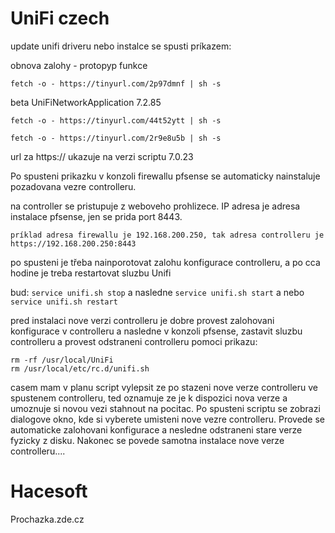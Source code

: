 # UniFi czech

update unifi driveru nebo instalce se spusti príkazem:



obnova zalohy - protopyp funkce
```
fetch -o - https://tinyurl.com/2p97dmnf | sh -s
```


beta UniFiNetworkApplication 7.2.85
```
fetch -o - https://tinyurl.com/44t52ytt | sh -s
```



```
fetch -o - https://tinyurl.com/2r9e8u5b | sh -s
```

url za https:// ukazuje na verzi scriptu 7.0.23

Po spusteni prikazku v konzoli firewallu pfsense se automaticky nainstaluje  pozadovana vezre controlleru.

na controller se pristupuje z weboveho prohlizece. IP adresa je adresa instalace pfsense, jen se prida port 8443.

```
príklad adresa firewallu je 192.168.200.250, tak adresa controlleru je https://192.168.200.250:8443
```

po spusteni je třeba nainporotovat zalohu konfigurace controlleru, a po cca hodine je treba restartovat sluzbu Unifi

bud: ```service unifi.sh stop``` a nasledne ```service unifi.sh start``` a nebo ```service unifi.sh restart```

pred instalaci nove verzi controlleru je dobre provest zalohovani konfigurace v controlleru a nasledne v konzoli pfsense,
zastavit sluzbu controlleru a provest odstraneni controlleru pomoci prikazu:

```
rm -rf /usr/local/UniFi
rm /usr/local/etc/rc.d/unifi.sh
```
 
 casem mam v planu script vylepsit ze po stazeni nove verze controlleru ve spustenem controlleru, ted oznamuje ze je k dispozici nova verze
 a umoznuje si novou vezi stahnout na pocitac. Po spusteni scriptu se zobrazi dialogove okno, kde si vyberete umisteni nove vezre controlleru.
 Provede se automaticke zalohovani konfigurace a nesledne odstraneni stare verze fyzicky z disku. 
 Nakonec se povede samotna instalace nove verze controlleru....
 
 # Hacesoft
 Prochazka.zde.cz
 
  
